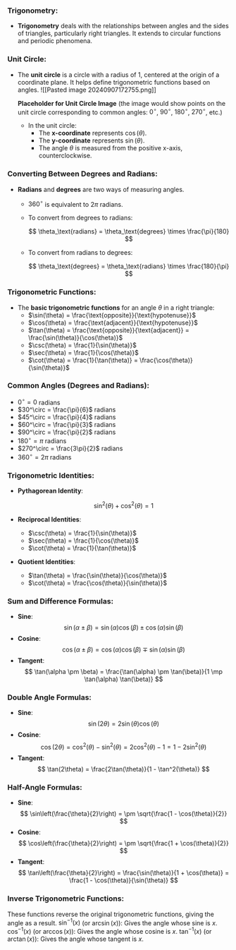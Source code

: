 ### Trigonometry:
- **Trigonometry** deals with the relationships between angles and the sides of triangles, particularly right triangles. It extends to circular functions and periodic phenomena.

### Unit Circle:
- The **unit circle** is a circle with a radius of 1, centered at the origin of a coordinate plane. It helps define trigonometric functions based on angles.
![[Pasted image 20240907172755.png]]

  **Placeholder for Unit Circle Image** (the image would show points on the unit circle corresponding to common angles: $0^\circ$, $90^\circ$, $180^\circ$, $270^\circ$, etc.)

  - In the unit circle:
    - The **x-coordinate** represents $\cos(\theta)$.
    - The **y-coordinate** represents $\sin(\theta)$.
    - The angle $\theta$ is measured from the positive x-axis, counterclockwise.

### Converting Between Degrees and Radians:
- **Radians** and **degrees** are two ways of measuring angles.
  - $360^\circ$ is equivalent to $2\pi$ radians.
  - To convert from degrees to radians:

    $$
    \theta_\text{radians} = \theta_\text{degrees} \times \frac{\pi}{180}
    $$

  - To convert from radians to degrees:

    $$
    \theta_\text{degrees} = \theta_\text{radians} \times \frac{180}{\pi}
    $$

### Trigonometric Functions:
- The **basic trigonometric functions** for an angle $\theta$ in a right triangle:
  - $\sin(\theta) = \frac{\text{opposite}}{\text{hypotenuse}}$
  - $\cos(\theta) = \frac{\text{adjacent}}{\text{hypotenuse}}$
  - $\tan(\theta) = \frac{\text{opposite}}{\text{adjacent}} = \frac{\sin(\theta)}{\cos(\theta)}$
  - $\csc(\theta) = \frac{1}{\sin(\theta)}$
  - $\sec(\theta) = \frac{1}{\cos(\theta)}$
  - $\cot(\theta) = \frac{1}{\tan(\theta)} = \frac{\cos(\theta)}{\sin(\theta)}$

### Common Angles (Degrees and Radians):
- $0^\circ = 0$ radians
- $30^\circ = \frac{\pi}{6}$ radians
- $45^\circ = \frac{\pi}{4}$ radians
- $60^\circ = \frac{\pi}{3}$ radians
- $90^\circ = \frac{\pi}{2}$ radians
- $180^\circ = \pi$ radians
- $270^\circ = \frac{3\pi}{2}$ radians
- $360^\circ = 2\pi$ radians

### Trigonometric Identities:
- **Pythagorean Identity**:

  $$
  \sin^2(\theta) + \cos^2(\theta) = 1
  $$

- **Reciprocal Identities**:
  - $\csc(\theta) = \frac{1}{\sin(\theta)}$
  - $\sec(\theta) = \frac{1}{\cos(\theta)}$
  - $\cot(\theta) = \frac{1}{\tan(\theta)}$

- **Quotient Identities**:
  - $\tan(\theta) = \frac{\sin(\theta)}{\cos(\theta)}$
  - $\cot(\theta) = \frac{\cos(\theta)}{\sin(\theta)}$

### Sum and Difference Formulas:
- **Sine**:
  $$
  \sin(\alpha \pm \beta) = \sin(\alpha) \cos(\beta) \pm \cos(\alpha) \sin(\beta)
  $$
- **Cosine**:
  $$
  \cos(\alpha \pm \beta) = \cos(\alpha) \cos(\beta) \mp \sin(\alpha) \sin(\beta)
  $$
- **Tangent**:  $$
  \tan(\alpha \pm \beta) = \frac{\tan(\alpha) \pm \tan(\beta)}{1 \mp \tan(\alpha) \tan(\beta)}
  $$
### Double Angle Formulas:
- **Sine**:
$$
  \sin(2\theta) = 2\sin(\theta)\cos(\theta)
  $$
- **Cosine**:
$$
  \cos(2\theta) = \cos^2(\theta) - \sin^2(\theta) = 2\cos^2(\theta) - 1 = 1 - 2\sin^2(\theta)
  $$
- **Tangent**:
$$
  \tan(2\theta) = \frac{2\tan(\theta)}{1 - \tan^2(\theta)}
  $$
### Half-Angle Formulas:
- **Sine**:  $$
  \sin\left(\frac{\theta}{2}\right) = \pm \sqrt{\frac{1 - \cos(\theta)}{2}}
  $$
- **Cosine**:
$$
  \cos\left(\frac{\theta}{2}\right) = \pm \sqrt{\frac{1 + \cos(\theta)}{2}}
  $$
- **Tangent**:
$$
  \tan\left(\frac{\theta}{2}\right) = \frac{\sin(\theta)}{1 + \cos(\theta)} = \frac{1 - \cos(\theta)}{\sin(\theta)}
$$
### Inverse Trigonometric Functions:
These functions reverse the original trigonometric functions, giving the angle as a result.
$\sin^{-1}(x)$ (or $\arcsin(x)$): Gives the angle whose sine is $x$.
$\cos^{-1}(x)$ (or $\arccos(x)$): Gives the angle whose cosine is $x$.
$\tan^{-1}(x)$ (or $\arctan(x)$): Gives the angle whose tangent is $x$.